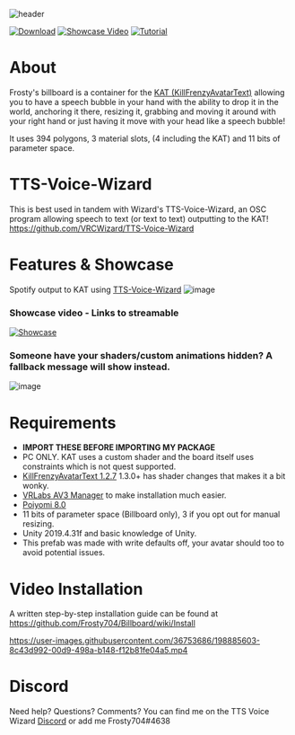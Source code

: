 ![header](https://user-images.githubusercontent.com/36753686/199162650-07b260bb-94d0-4bbd-be3f-fffd56edb8d4.png)

[![Download](https://img.shields.io/badge/-DOWNLOAD-brightgreen)](https://github.com/Frosty704/Billboard/releases/download/v3/Frosty.Billboard.unitypackage) 
[![Showcase Video](https://img.shields.io/badge/-Showcase%20Video-red)](https://streamable.com/e/jeu2gx) 
[![Tutorial](https://img.shields.io/badge/-Installation%20Tutorial%20Video-blue)](https://github.com/Frosty704/Billboard#video-installation) 
# About

Frosty's billboard is a container for the [KAT (KillFrenzyAvatarText)](https://github.com/killfrenzy96/KillFrenzyAvatarText)
allowing you to have a speech bubble in your hand with the ability to drop it in the world, anchoring it there, resizing it, grabbing and moving it around with your right hand or just having it move with your head like a speech bubble!


It uses 394 polygons, 3 material slots, (4 including the KAT) and 11 bits of parameter space.


# TTS-Voice-Wizard
This is best used in tandem with Wizard's TTS-Voice-Wizard, an OSC program allowing speech to text (or text to text) outputting to the KAT! https://github.com/VRCWizard/TTS-Voice-Wizard 


# Features & Showcase
Spotify output to KAT using [TTS-Voice-Wizard](https://github.com/VRCWizard/TTS-Voice-Wizard )
![image](https://user-images.githubusercontent.com/36753686/197398360-ffad9c68-876b-4680-98fd-96e8c8ec8de7.png)

### Showcase video - Links to streamable
[![Showcase](https://user-images.githubusercontent.com/36753686/199163258-6c304c18-da1d-4a83-b277-dc014a24e10b.png)](https://streamable.com/e/jeu2gx "Showcase")


### Someone have your shaders/custom animations hidden? A fallback message will show instead. 
![image](https://user-images.githubusercontent.com/36753686/197409019-9f43ed16-9dca-46ac-8b22-08860e9b564c.png)

# Requirements 
- **IMPORT THESE BEFORE IMPORTING MY PACKAGE**
- PC ONLY. KAT uses a custom shader and the board itself uses constraints which is not quest supported.
- [KillFrenzyAvatarText 1.2.7](https://github.com/killfrenzy96/KillFrenzyAvatarText/releases/tag/1.2.7) 1.3.0+ has shader changes that makes it a bit wonky.
- [VRLabs AV3 Manager](https://github.com/VRLabs/Avatars-3.0-Manager) to make installation much easier.
- [Poiyomi 8.0](https://github.com/poiyomi/PoiyomiToonShader) 
- 11 bits of parameter space (Billboard only), 3 if you opt out for manual resizing.
- Unity 2019.4.31f and basic knowledge of Unity.
- This prefab was made with write defaults off, your avatar should too to avoid potential issues.


# Video Installation

A written step-by-step installation guide can be found at https://github.com/Frosty704/Billboard/wiki/Install

https://user-images.githubusercontent.com/36753686/198885603-8c43d992-00d9-498a-b148-f12b81fe04a5.mp4









# Discord
Need help? Questions? Comments? You can find me on the TTS Voice Wizard [Discord](https://discord.gg/8ttJKtQaMc) or add me Frosty704#4638





